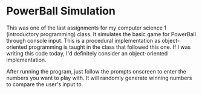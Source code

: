 #  PowerBall Simulation
This was one of the last assignments for my computer science 1 (introductory programming) class. It simulates the basic game for PowerBall through console input. This is a procedural implementation as object-oriented programming is taught in the class that followed this one. If I was writing this code today, I'd definitely consider an object-oriented implementation.

After running the program, just follow the prompts onscreen to enter the numbers you want to play with. It will randomly generate winning numbers to compare the user's input to.
